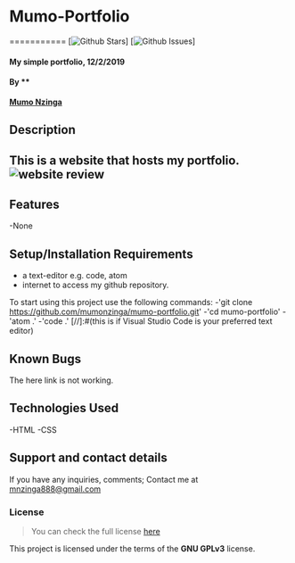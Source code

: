 # Mumo-Portfolio
===========
[![Github Stars](https://github.com/mumonzinga/mumo-portfolio/stargazers)] [![Github Issues](https://github.com/mumonzinga/mumo-portfolio/issues)]
#### My simple portfolio, 12/2/2019
#### By **
**[Mumo Nzinga](https://github.com/mumonzinga)**
## Description
This is a website that hosts my portfolio.
![website review](https://github.com/mumonzinga/images/blob/master/portfolio.png)
---
## Features
-None
## Setup/Installation Requirements
* a text-editor e.g. code, atom
* internet to access my github repository.

To start using this project use the following commands:
-'git clone
https://github.com/mumonzinga/mumo-portfolio.git'
-'cd mumo-portfolio'
-'atom .'
-'code .' [//]:#(this is if Visual Studio Code is your preferred text editor)
## Known Bugs
The here link is not working.
## Technologies Used
-HTML
-CSS
## Support and contact details
If you have any inquiries, comments; Contact me at mnzinga888@gmail.com  
### License
>You can check the full license [here](https://github.com/mumonzinga/LICENSE.git)

This project is licensed under the terms of the **GNU GPLv3** license.
